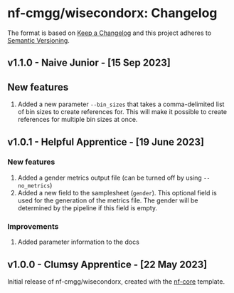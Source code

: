 # nf-cmgg/wisecondorx: Changelog

The format is based on [Keep a Changelog](https://keepachangelog.com/en/1.0.0/)
and this project adheres to [Semantic Versioning](https://semver.org/spec/v2.0.0.html).

## v1.1.0 - Naive Junior - [15 Sep 2023]

## New features

1. Added a new parameter `--bin_sizes` that takes a comma-delimited list of bin sizes to create references for. This will make it possible to create references for multiple bin sizes at once.

## v1.0.1 - Helpful Apprentice - [19 June 2023]

### New features

1. Added a gender metrics output file (can be turned off by using `--no_metrics`)
2. Added a new field to the samplesheet (`gender`). This optional field is used for the generation of the metrics file. The gender will be determined by the pipeline if this field is empty.

### Improvements

1. Added parameter information to the docs

## v1.0.0 - Clumsy Apprentice - [22 May 2023]

Initial release of nf-cmgg/wisecondorx, created with the [nf-core](https://nf-co.re/) template.
